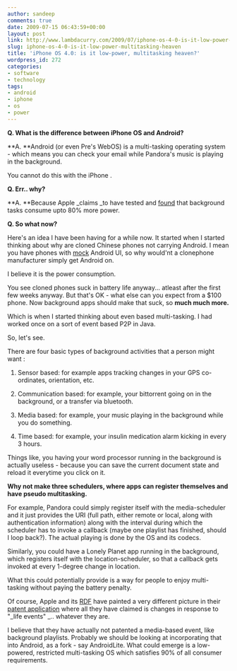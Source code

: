 ```yaml
---
author: sandeep
comments: true
date: 2009-07-15 06:43:59+00:00
layout: post
link: http://www.lambdacurry.com/2009/07/iphone-os-4-0-is-it-low-power-multitasking-heaven/
slug: iphone-os-4-0-is-it-low-power-multitasking-heaven
title: 'iPhone OS 4.0: is it low-power, multitasking heaven?'
wordpress_id: 272
categories:
- software
- technology
tags:
- android
- iphone
- os
- power
---
```


**Q. What is the difference between iPhone OS and Android?**

**A. **Android (or even Pre's WebOS) is a multi-tasking operating system - which means you can check your email while Pandora's music is playing in the background.

You cannot do this with the iPhone .

**Q. Err.. why?**

**A. **Because Apple _claims _to have tested and [found](http://www.theiphoneblog.com/2009/03/17/apple-announces-push-notification-services-iphone-30/http://www.theiphoneblog.com/2009/03/17/apple-announces-push-notification-services-iphone-30/) that background tasks consume upto 80% more power.

**Q. So what now?**

Here's an idea I have been having for a while now. It started when I started thinking about why are cloned Chinese phones not carrying Android. I mean you have phones with [mock](http://www.clonedinchina.com/2009/05/htom88-a-phone-with-both-android-and-windows-mobile.html) Android UI, so why would'nt a clonephone manufacturer simply get Android on.

I believe it is the power consumption.

You see cloned phones suck in battery life anyway... atleast after the first few weeks anyway. But that's OK - what else can you expect from a $100 phone. Now background apps should make that suck, so **much much more.**

Which is when I started thinking about even based multi-tasking. I had worked once on a sort of event based P2P in Java.

So, let's see.

There are four basic types of background activities that a person might want :

1. Sensor based: for example apps tracking changes in your GPS co-ordinates, orientation, etc.

2. Communication based: for example, your bittorrent going on in the background, or a transfer via bluetooth.

3. Media based: for example, your music playing in the background while you do something.

4. Time based: for example, your insulin medication alarm kicking in every 3 hours.

Things like, you having your word processor running in the background is actually useless - because you can save the current document state and reload it everytime you click on it.

**Why not make three schedulers, where apps can register themselves and have pseudo multitasking.**

For example, Pandora could simply register itself with the media-scheduler and it just provides the URI (full path, either remote or local, along with authentication information) along with the interval during which the scheduler has to invoke a callback (maybe one playlist has finished, should I loop back?). The actual playing is done by the OS and its codecs.

Similarly, you could have a Lonely Planet app running in the background, which registers itself with the location-scheduler, so that a callback gets invoked at every 1-degree change in location.

What this could potentially provide is a way for people to enjoy multi-tasking without paying the battery penalty.

Of course, Apple and its [RDF](http://en.wikipedia.org/wiki/Reality_distortion_field) have painted a very different picture in their [patent application](http://www.unwiredview.com/2009/07/02/iphone-4-0-os-event-based-modes-intellingent-and-scheduled-communications/) where all they have claimed is changes in response to "_life events" _.. whatever they are.

I believe that they have actually not patented a media-based event, like background playlists. Probably we should be looking at incorporating that into Android, as a fork - say AndroidLite. What could emerge is a low-powered, restricted multi-tasking OS which satisfies 90% of all consumer requirements.
